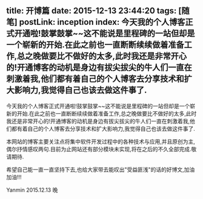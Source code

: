 title: 开博篇
date: 2015-12-13 23:44:20
tags: [随笔]
postLink: inception
index: 今天我的个人博客正式开通啦!鼓掌鼓掌~~这不能说是里程碑的一站但却是一个崭新的开始.在此之前也一直断断续续做着准备工作,总之晚做要比不做好的太多,此时我还是非常开心的!开通博客的动机是身边有拔尖拔尖的牛人们一直在刺激着我,他们都有着自己的个人博客去分享技术和扩大影响力,我觉得自己也该去做这件事了.
---
今天我的个人博客正式开通啦!鼓掌鼓掌~~这不能说是里程碑的一站但却是一个崭新的开始.在此之前也一直断断续续做着准备工作,总之晚做要比不做好的太多,此时我还是非常开心的!开通博客的动机是身边有拔尖拔尖的牛人们一直在刺激着我,他们都有着自己的个人博客去分享技术和扩大影响力,我觉得自己也该去做这件事了.

本网站的博客主要关注点将集中软件开发过程中的各种技术与应用,并且原创为主,偶尔抒情感叹两句.目前为止网站还有部分模块未实现,将在之后的不久全部完成.敬请期待.

希望自己能一直一直坚持下去,也给大家带去能叹出"受益匪浅"的话的好博文,加油加油!!!

Yanmin 2015.12.13 晚